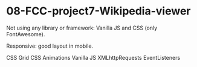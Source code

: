 # 08-FCC-project7-Wikipedia-viewer

Not using any library or framework: Vanilla JS and CSS (only FontAwesome).

Responsive: good layout in mobile.



CSS Grid
CSS Animations
Vanilla JS 
    XMLhttpRequests
    EventListeners
